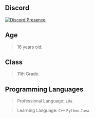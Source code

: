 ## Discord

[![Discord Presence](https://lanyard.cnrad.dev/api/:650336912900358164)](https://discord.com/users/:650336912900358164)

## Age

> 16 years old.

## Class

> 11th Grade.

## Programming Languages

> Professional Language: `LUa`.

> Learning Language: `C++` `Python` `Java`.
